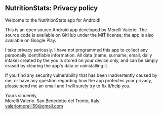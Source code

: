 ## NutritionStats: Privacy policy

Welcome to the NutritionStats app for Android!

This is an open source Android app developed by Morelli Valerio. The source code is available on GitHub under the MIT license; the app is also available on Google Play.

I take privacy seriously.
I have not programmed this app to collect any personally identifiable information. All data (name, surname, email, daily intake) created by the you is stored on your device only, and can be simply erased by clearing the app's data or uninstalling it.

If you find any security vulnerability that has been inadvertently caused by me, or have any question regarding how the app protectes your privacy, please send me an email and I will surely try to fix it/help you.

Yours sincerely,  
Morelli Valerio.
San Benedetto del Tronto, Italy.  
valeriomorelli50@gmail.com
